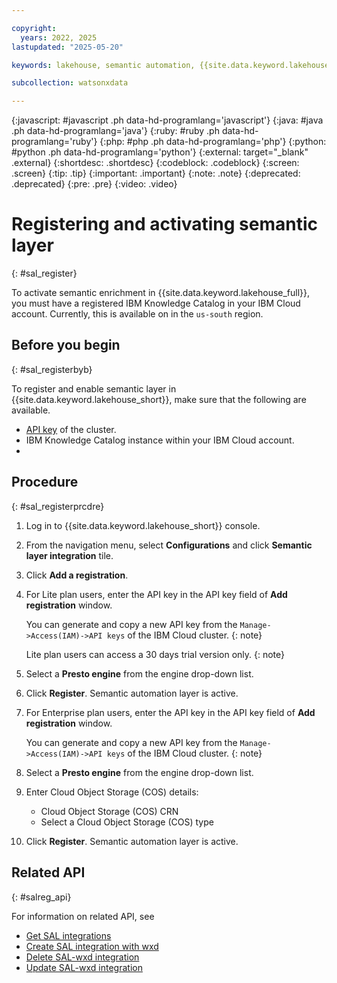```yaml
---

copyright:
  years: 2022, 2025
lastupdated: "2025-05-20"

keywords: lakehouse, semantic automation, {{site.data.keyword.lakehouse_short}}, data enrichment, register

subcollection: watsonxdata

---
```


{:javascript: #javascript .ph data-hd-programlang='javascript'}
{:java: #java .ph data-hd-programlang='java'}
{:ruby: #ruby .ph data-hd-programlang='ruby'}
{:php: #php .ph data-hd-programlang='php'}
{:python: #python .ph data-hd-programlang='python'}
{:external: target="_blank" .external}
{:shortdesc: .shortdesc}
{:codeblock: .codeblock}
{:screen: .screen}
{:tip: .tip}
{:important: .important}
{:note: .note}
{:deprecated: .deprecated}
{:pre: .pre}
{:video: .video}

# Registering and activating semantic layer
{: #sal_register}

To activate semantic enrichment in {{site.data.keyword.lakehouse_full}}, you must have a registered IBM Knowledge Catalog in your IBM Cloud account. Currently, this is available on in the `us-south` region.

## Before you begin
{: #sal_registerbyb}

To register and enable semantic layer in {{site.data.keyword.lakehouse_short}}, make sure that the following are available.
- [API key](https://cloud.ibm.com/iam/apikeys) of the cluster.
- IBM Knowledge Catalog instance within your IBM Cloud account.
-

## Procedure
{: #sal_registerprcdre}

1. Log in to {{site.data.keyword.lakehouse_short}} console.
1. From the navigation menu, select **Configurations** and click **Semantic layer integration** tile.
1. Click **Add a registration**.
1. For Lite plan users, enter the API key in the API key field of **Add registration** window.

   You can generate and copy a new API key from the `Manage->Access(IAM)->API keys` of the IBM Cloud cluster.
   {: note}

   Lite plan users can access a 30 days trial version only.
   {: note}

1. Select a **Presto engine** from the engine drop-down list.
1. Click **Register**. Semantic automation layer is active.

1. For Enterprise plan users, enter the API key in the API key field of **Add registration** window.

   You can generate and copy a new API key from the `Manage->Access(IAM)->API keys` of the IBM Cloud cluster.
   {: note}

1. Select a **Presto engine** from the engine drop-down list.
1. Enter Cloud Object Storage (COS) details:
   - Cloud Object Storage (COS) CRN
   - Select a Cloud Object Storage (COS) type

1. Click **Register**. Semantic automation layer is active.

## Related API
{: #salreg_api}

For information on related API, see
* [Get SAL integrations](https://cloud.ibm.com/apidocs/watsonxdata#get-sal-integration)
* [Create SAL integration with wxd](https://cloud.ibm.com/apidocs/watsonxdata#create-sal-integration)
* [Delete SAL-wxd integration](https://cloud.ibm.com/apidocs/watsonxdata#delete-sal-integration)
* [Update SAL-wxd integration](https://cloud.ibm.com/apidocs/watsonxdata#update-sal-integration)
